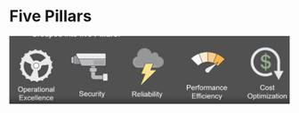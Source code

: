 # Five Pillars



![Five pillars in forming the awsWell-architected framework](../../../.gitbook/assets/image%20%2844%29.png)

